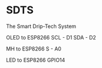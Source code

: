 # SDTS
The Smart Drip-Tech System

OLED to ESP8266
SCL - D1
SDA - D2

MH to ESP8266
S - A0

LED to ESP8266
GPIO14
